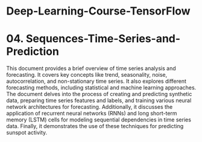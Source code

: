 # Deep-Learning-Course-TensorFlow




# 04. Sequences-Time-Series-and-Prediction 
This document provides a brief overview of time series analysis and forecasting. 
It covers key concepts like trend, seasonality, noise, autocorrelation, and non-stationary time series. 
It also explores different forecasting methods, including statistical and machine learning approaches. 
The document delves into the process of creating and predicting synthetic data, preparing time series features and labels, and 
training various neural network architectures for forecasting. Additionally, it discusses the application of recurrent neural networks (RNNs) and 
long short-term memory (LSTM) cells for modeling sequential dependencies in time series data. 
Finally, it demonstrates the use of these techniques for predicting sunspot activity.
